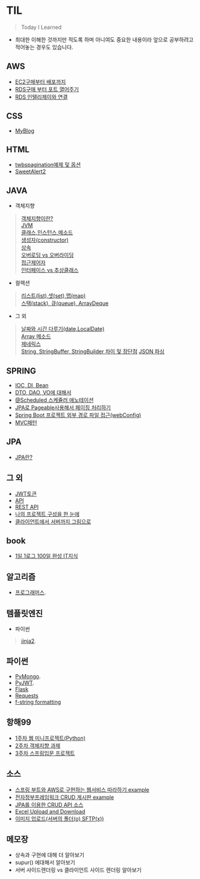 # TIL  
> Today I Learned 
- 최대한 이해한 것까지만 적도록 하며 아니여도 중요한 내용이라 앞으로 공부하려고 적어놓는 경우도 있습니다.

## AWS
- [EC2구매부터 배포까지](https://github.com/whitewise95/TIL/blob/main/AWS/EC2/EC2%20%EA%B5%AC%EB%A7%A4%20%EB%B6%80%ED%84%B0%20%EB%B0%B0%ED%8F%AC%EA%B9%8C%EC%A7%80.md)  
- [RDS구매 부터 포트 열어주기](https://github.com/whitewise95/TIL/blob/main/AWS/RDS/RDS%EA%B5%AC%EB%A7%A4%20%EB%B6%80%ED%84%B0%20%ED%8F%AC%ED%8A%B8%20%EC%97%B4%EC%96%B4%EC%A3%BC%EA%B8%B0.md)  
- [RDS 인텔리제이와 연결](https://github.com/whitewise95/TIL/blob/main/AWS/RDS/RDS%20%EC%9D%B8%ED%85%94%EB%A6%AC%EC%A0%9C%EC%9D%B4%EC%99%80%20%EC%97%B0%EA%B2%B0.md)

## CSS
- [MyBlog](https://github.com/whitewise95/TIL/tree/main/CSS/MyBlog)

## HTML
- [twbspagination예제 및 옵션](https://github.com/whitewise95/TIL/blob/main/HTML/paging/twbspagination%EC%98%88%EC%A0%9C%20%EB%B0%8F%20%EC%98%B5%EC%85%98.md)
- [SweetAlert2](https://github.com/whitewise95/TIL/blob/main/HTML/SweetAlert2.md)

## JAVA
- 객체지향
> [객체지향이란?](https://github.com/whitewise95/TIL/blob/main/Java/%EA%B0%9D%EC%B2%B4%EC%A7%80%ED%96%A5/%EA%B0%9D%EC%B2%B4%EC%A7%80%ED%96%A5%ED%94%84%EB%A1%9C%EA%B7%B8%EB%9E%98%EB%B0%8D.md)  
> [JVM](https://github.com/whitewise95/TIL/blob/main/Java/JVM.md)  
> [클래스,인스턴스,메소드](https://github.com/whitewise95/TIL/blob/main/Java/%EA%B0%9D%EC%B2%B4%EC%A7%80%ED%96%A5/%ED%81%B4%EB%9E%98%EC%8A%A4%2C%20%EC%9D%B8%EC%8A%A4%ED%84%B4%EC%8A%A4%20%20%EB%A9%94%EC%86%8C%EB%93%9C.md)  
> [생성자(constructor)](https://github.com/whitewise95/TIL/blob/main/Java/%EA%B0%9D%EC%B2%B4%EC%A7%80%ED%96%A5/%EC%83%9D%EC%84%B1%EC%9E%90(constructor).md)  
> [상속](https://github.com/whitewise95/TIL/blob/main/Java/%EA%B0%9D%EC%B2%B4%EC%A7%80%ED%96%A5/%EC%83%81%EC%86%8D.md)  
> [오버로딩 vs 오버라이딩](https://github.com/whitewise95/TIL/blob/main/Java/%EA%B0%9D%EC%B2%B4%EC%A7%80%ED%96%A5/%EC%98%A4%EB%B2%84%EB%A1%9C%EB%94%A9(overloading)%20vs%20%EC%98%A4%EB%B2%84%EB%9D%BC%EC%9D%B4%EB%94%A9(overriding).md)  
> [접근제어자](https://github.com/whitewise95/TIL/blob/main/Java/%EA%B0%9D%EC%B2%B4%EC%A7%80%ED%96%A5/%EC%A0%91%EA%B7%BC%EC%A0%9C%EC%96%B4%EC%9E%90.md)  
> [인터페이스 vs 추상클래스](https://github.com/whitewise95/TIL/blob/main/Java/%EA%B0%9D%EC%B2%B4%EC%A7%80%ED%96%A5/%EC%B6%94%EC%83%81%ED%81%B4%EB%9E%98%EC%8A%A4%2C%20%EC%9D%B8%ED%84%B0%ED%8E%98%EC%9D%B4%EC%8A%A4.md)  
- 컬렉션
> [리스트(list),셋(set),맵(map)](https://github.com/whitewise95/TIL/blob/main/Java/%EC%BB%AC%EB%A0%89%EC%85%98/%EB%A6%AC%EC%8A%A4%ED%8A%B8(list)%2C%EC%85%8B(set)%2C%EB%A7%B5(map).md)  
> [스택(stack), 큐(queue), ArrayDeque](https://github.com/whitewise95/TIL/blob/main/Java/%EC%BB%AC%EB%A0%89%EC%85%98/%EC%8A%A4%ED%83%9D(stack)%2C%20%ED%81%90(queue)%2C%20ArrayDeque.md)
- 그 외 
> [날짜와 시간 다루기(date,LocalDate)](https://github.com/whitewise95/TIL/blob/main/Java/%EB%82%A0%EC%A7%9C%EC%99%80%20%EC%8B%9C%EA%B0%84%20%EB%8B%A4%EB%A3%A8%EA%B8%B0.md)  
> [Array 메소드 ](https://github.com/whitewise95/TIL/blob/main/Java/Arrays.md)  
> [제네릭스](https://github.com/whitewise95/TIL/blob/main/Java/%EC%A0%9C%EB%84%A4%EB%A6%AD%EC%8A%A4.md)  
> [String, StringBuffer, StringBuilder 차이 및 장단점](https://github.com/whitewise95/TIL/blob/main/Java/String%2C%20StringBuffer%2C%20StringBuilder%20%EC%B0%A8%EC%9D%B4%20%EB%B0%8F%20%EC%9E%A5%EB%8B%A8%EC%A0%90.md)
> [JSON 파싱](https://github.com/whitewise95/TIL/blob/main/Java/JSON%20%ED%8C%8C%EC%8B%B1.md)
## SPRING
- [IOC, DI, Bean](https://github.com/whitewise95/TIL/blob/main/Java/Spring/IOC%20,%20DI,%20Bean.md)
- [DTO, DAO, VO에 대해서](https://github.com/whitewise95/TIL/blob/main/Java/Spring/DTO%2C%20DAO%2C%20VO%EC%97%90%20%EB%8C%80%ED%95%B4%EC%84%9C.md)
- [@Scheduled 스케쥴러 애노테이션](https://github.com/whitewise95/TIL/blob/main/Java/Spring/%40Scheduled.md)
- [JPA로 Pageable사용해서 페이징 처리하기](https://github.com/whitewise95/TIL/blob/main/Java/Spring/JPA%EB%A1%9C%20Pageable%EC%82%AC%EC%9A%A9%ED%95%B4%EC%84%9C%20%ED%8E%98%EC%9D%B4%EC%A7%95%20%EC%B2%98%EB%A6%AC%ED%95%98%EA%B8%B0%20.md)
- [Spring Boot 프로젝트 외부 경로 파일 접근(webConfig)](https://github.com/whitewise95/TIL/blob/main/Java/Spring/Spring%20Boot%20%ED%94%84%EB%A1%9C%EC%A0%9D%ED%8A%B8%20%EC%99%B8%EB%B6%80%20%EA%B2%BD%EB%A1%9C%20%ED%8C%8C%EC%9D%BC%20%EC%A0%91%EA%B7%BC(webConfig).md)
- [MVC패턴](https://github.com/whitewise95/TIL/blob/main/Java/Spring/MVC%20%ED%8C%A8%ED%84%B4.md)
## JPA
- [JPA란?](https://github.com/whitewise95/TIL/blob/main/Java/JPA/JPA%EB%9E%80%3F.md)
## 그 외
- [JWT토큰](https://github.com/whitewise95/TIL/blob/main/the_rest/JWT%ED%86%A0%ED%81%B0.md)
- [API](https://github.com/whitewise95/TIL/blob/main/the_rest/API.md)
- [REST API](https://github.com/whitewise95/TIL/blob/main/the_rest/REST%20API.md)
- [나의 프로젝트 구성을 한 눈에](https://github.com/whitewise95/TIL/blob/main/the_rest/%ED%94%84%EB%A1%9C%EC%A0%9D%ED%8A%B8%20%ED%8F%B4%EB%8D%94%20%EA%B5%AC%EC%A1%B0.md)
- [클라이언트에서 서버까지 그림으로](https://github.com/whitewise95/TIL/blob/main/the_rest/%ED%81%B4%EB%9D%BC%EC%9D%B4%EC%96%B8%ED%8A%B8%EC%97%90%EC%84%9C%20%EC%84%9C%EB%B2%84%EA%B9%8C%EC%A7%80%20%EC%A7%84%ED%96%89.md)  

## book
- [1일 1로그 100일 완성 IT지식](https://github.com/whitewise95/TIL/tree/main/book/1%EC%9D%BC%201%EB%A1%9C%EA%B7%B8%20100%EC%9D%BC%20%EC%99%84%EC%84%B1%20IT%EC%A7%80%EC%8B%9D)

## 알고리즘
- [프로그래머스](https://github.com/whitewise95/TIL/tree/main/algorithm).

## 템플릿엔진
- 파이썬
> [jinja2](https://github.com/whitewise95/TIL/blob/main/Template%20Engine/jinja2/jinja2%EA%B8%B0%EC%B4%88.md).

## 파이썬
- [PyMongo](https://github.com/whitewise95/TIL/blob/main/Python/PyMongo(MongoDB).md).
- [PyJWT](https://github.com/whitewise95/TIL/blob/main/Python/PyJWT(JWT).md).
- [Flask](https://github.com/whitewise95/TIL/blob/main/Python/Flask.md)
- [Requests](https://github.com/whitewise95/TIL/blob/main/Python/Requests.md)
- [f-string formatting](https://github.com/whitewise95/TIL/blob/main/Python/f-string%20formatting.md)

## 항해99
- [1주차 웹 미니프로젝트(Python)](https://github.com/whitewise95/TIL/tree/main/%ED%95%AD%ED%95%B499/project/lyrics_guide)
- [2주차 객체지향 과제](https://github.com/whitewise95/TIL/tree/main/%ED%95%AD%ED%95%B499/project/sparta_java)
- [3주차 스프링입문 프로젝트](https://github.com/whitewise95/TIL/tree/main/%ED%95%AD%ED%95%B499/project/sparta_spring)

## 소스
- [스프링 부트와 AWS로 구현하는 웹서비스 따라하기 example](https://github.com/whitewise95/JPA_JUnitTest_Gradle_Oauth2_Practice)  
- [전자정부프레임워크 CRUD 게시판 example](https://github.com/whitewise95/egovframe_example)
- [JPA를 이용한 CRUD API 소스](https://github.com/whitewise95/TIL/tree/main/Java/example/JPA_CRUD_%20examples/Only%20API%20exists)
- [Excel Upload and Download](https://github.com/whitewise95/TIL/tree/main/Java/example/Excel%20in%20java)
- [이미지 업로드(서버의 폴더(o) SFTP(x))](https://github.com/whitewise95/TIL/blob/main/Java/example/%5Bjava%5D%EC%9D%B4%EB%AF%B8%EC%A7%80%20%EC%97%85%EB%A1%9C%EB%93%9C%20(imageUpload).md)

## 메모장
- 상속과 구현에 대해 더 알아보기
- supur() 에대해서 알아보기
- 서버 사이드렌더링 vs 클라이언트 사이드 렌더링 알아보기


